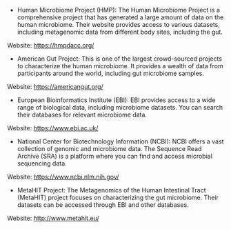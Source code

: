 * Human Microbiome Project (HMP): The Human Microbiome Project is a comprehensive project that has generated a large amount of data on the human microbiome. Their website provides access to various datasets, including metagenomic data from different body sites, including the gut.

Website: https://hmpdacc.org/

* American Gut Project: This is one of the largest crowd-sourced projects to characterize the human microbiome. It provides a wealth of data from participants around the world, including gut microbiome samples.

Website: https://americangut.org/

* European Bioinformatics Institute (EBI): EBI provides access to a wide range of biological data, including microbiome datasets. You can search their databases for relevant microbiome data.

Website: https://www.ebi.ac.uk/

* National Center for Biotechnology Information (NCBI): NCBI offers a vast collection of genomic and microbiome data. The Sequence Read Archive (SRA) is a platform where you can find and access microbial sequencing data.

Website: https://www.ncbi.nlm.nih.gov/

* MetaHIT Project: The Metagenomics of the Human Intestinal Tract (MetaHIT) project focuses on characterizing the gut microbiome. Their datasets can be accessed through EBI and other databases.

Website: http://www.metahit.eu/

